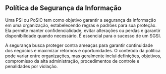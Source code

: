 ## Política de Segurança da Informação

Uma PSI ou PoSIC tem como objetivo garantir a segurança da informação em uma organização, estabelecendo regras e padrões para sua proteção. Ela permite manter confidencialidade, evitar alterações ou perdas e garantir disponibilidade quando necessário. É essencial para o sucesso de um SGSI. 

A segurança busca proteger contra ameaças para garantir continuidade dos negócios e maximizar retornos e oportunidades. O conteúdo da política pode variar entre organizações, mas geralmente inclui definições, objetivos, compromisso da alta administração, procedimentos de controle e penalidades por violação.